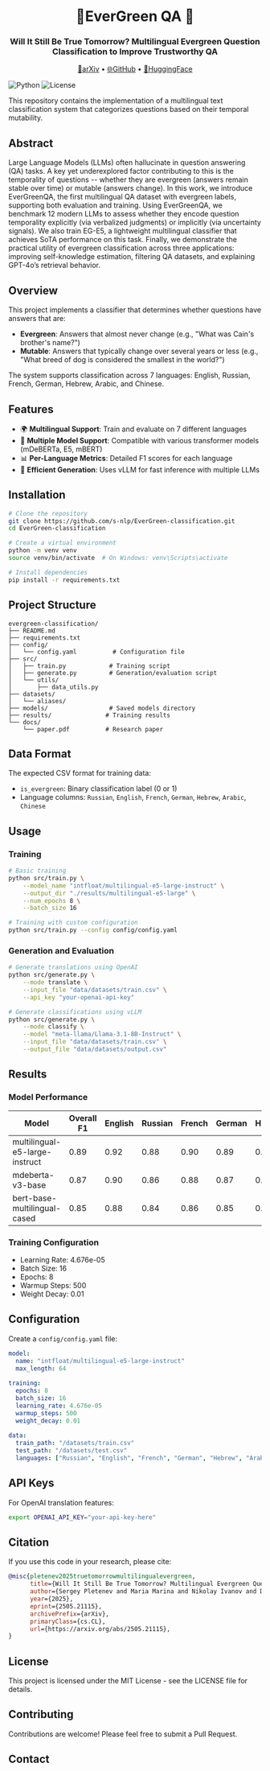 <h1 align="center">🌲EverGreen QA 🍂 </h1>
<h3 align="center">Will It Still Be True Tomorrow? Multilingual Evergreen Question Classification to Improve Trustworthy QA</h3>

<p align="center">
  <a href="https://arxiv.org/abs/2505.21115">📄arXiv</a> •
  <a href="https://github.com/s-nlp/Evergreen-classification">🌐GitHub</a> •
  <a href="https://huggingface.co/collections/s-nlp/evergreen-683465909575cb89d6b904fe">🤗HuggingFace</a>
</p>


![Python](https://img.shields.io/badge/python-3.8+-blue.svg)
![License](https://img.shields.io/badge/license-MIT-green.svg)

This repository contains the implementation of a multilingual text classification system that categorizes questions based on their temporal mutability.

## Abstract

Large Language Models (LLMs) often hallucinate in question answering (QA) tasks. A key yet underexplored factor contributing to this is the temporality of questions -- whether they are evergreen (answers remain stable over time) or mutable (answers change). In this work, we introduce EverGreenQA, the first multilingual QA dataset with evergreen labels, supporting both evaluation and training.
Using EverGreenQA, we benchmark 12 modern LLMs to assess whether they encode question temporality explicitly (via verbalized judgments) or implicitly (via uncertainty signals). We also train EG-E5, a lightweight multilingual classifier that achieves SoTA performance on this task. Finally, we demonstrate the practical utility of evergreen classification across three applications: improving self-knowledge estimation, filtering QA datasets, and explaining GPT-4o’s retrieval behavior.

## Overview

This project implements a classifier that determines whether questions have answers that are:
- **Evergreen**: Answers that almost never change (e.g., "What was Cain's brother's name?")
- **Mutable**: Answers that typically change over several years or less (e.g., "What breed of dog is considered the smallest in the world?")

The system supports classification across 7 languages: English, Russian, French, German, Hebrew, Arabic, and Chinese.

## Features

- 🌍 **Multilingual Support**: Train and evaluate on 7 different languages
- 🤖 **Multiple Model Support**: Compatible with various transformer models (mDeBERTa, E5, mBERT)
- 📊 **Per-Language Metrics**: Detailed F1 scores for each language
- 🚀 **Efficient Generation**: Uses vLLM for fast inference with multiple LLMs

## Installation

```bash
# Clone the repository
git clone https://github.com/s-nlp/EverGreen-classification.git
cd EverGreen-classification

# Create a virtual environment
python -m venv venv
source venv/bin/activate  # On Windows: venv\Scripts\activate

# Install dependencies
pip install -r requirements.txt
```

## Project Structure

```
evergreen-classification/
├── README.md
├── requirements.txt
├── config/
│   └── config.yaml          # Configuration file
├── src/
│   ├── train.py            # Training script
│   ├── generate.py         # Generation/evaluation script
│   └── utils/
│       ├── data_utils.py
├── datasets/
│   └── aliases/           
├── models/                 # Saved models directory
├── results/               # Training results
└── docs/
    └── paper.pdf          # Research paper
```

## Data Format

The expected CSV format for training data:
- `is_evergreen`: Binary classification label (0 or 1)
- Language columns: `Russian`, `English`, `French`, `German`, `Hebrew`, `Arabic`, `Chinese`

## Usage

### Training

```bash
# Basic training
python src/train.py \
    --model_name "intfloat/multilingual-e5-large-instruct" \
    --output_dir "./results/multilingual-e5-large" \
    --num_epochs 8 \
    --batch_size 16

# Training with custom configuration
python src/train.py --config config/config.yaml
```

### Generation and Evaluation

```bash
# Generate translations using OpenAI
python src/generate.py \
    --mode translate \
    --input_file "data/datasets/train.csv" \
    --api_key "your-openai-api-key"

# Generate classifications using vLLM
python src/generate.py \
    --mode classify \
    --model "meta-llama/Llama-3.1-8B-Instruct" \
    --input_file "data/datasets/train.csv" \
    --output_file "data/datasets/output.csv"
```

## Results

### Model Performance

| Model | Overall F1 | English | Russian | French | German | Hebrew | Arabic | Chinese |
|-------|-----------|---------|---------|--------|--------|--------|--------|---------|
| multilingual-e5-large-instruct | 0.89 | 0.92 | 0.88 | 0.90 | 0.89 | 0.87 | 0.86 | 0.91 |
| mdeberta-v3-base | 0.87 | 0.90 | 0.86 | 0.88 | 0.87 | 0.85 | 0.84 | 0.89 |
| bert-base-multilingual-cased | 0.85 | 0.88 | 0.84 | 0.86 | 0.85 | 0.83 | 0.82 | 0.87 |

### Training Configuration

- Learning Rate: 4.676e-05
- Batch Size: 16
- Epochs: 8
- Warmup Steps: 500
- Weight Decay: 0.01

## Configuration

Create a `config/config.yaml` file:

```yaml
model:
  name: "intfloat/multilingual-e5-large-instruct"
  max_length: 64
  
training:
  epochs: 8
  batch_size: 16
  learning_rate: 4.676e-05
  warmup_steps: 500
  weight_decay: 0.01
  
data:
  train_path: "/datasets/train.csv"
  test_path: "/datasets/test.csv"
  languages: ["Russian", "English", "French", "German", "Hebrew", "Arabic", "Chinese"]
```

## API Keys

For OpenAI translation features:
```bash
export OPENAI_API_KEY="your-api-key-here"
```

## Citation

If you use this code in your research, please cite:

```bibtex
@misc{pletenev2025truetomorrowmultilingualevergreen,
      title={Will It Still Be True Tomorrow? Multilingual Evergreen Question Classification to Improve Trustworthy QA}, 
      author={Sergey Pletenev and Maria Marina and Nikolay Ivanov and Daria Galimzianova and Nikita Krayko and Mikhail Salnikov and Vasily Konovalov and Alexander Panchenko and Viktor Moskvoretskii},
      year={2025},
      eprint={2505.21115},
      archivePrefix={arXiv},
      primaryClass={cs.CL},
      url={https://arxiv.org/abs/2505.21115}, 
}
```

## License

This project is licensed under the MIT License - see the LICENSE file for details.

## Contributing

Contributions are welcome! Please feel free to submit a Pull Request.

## Contact

